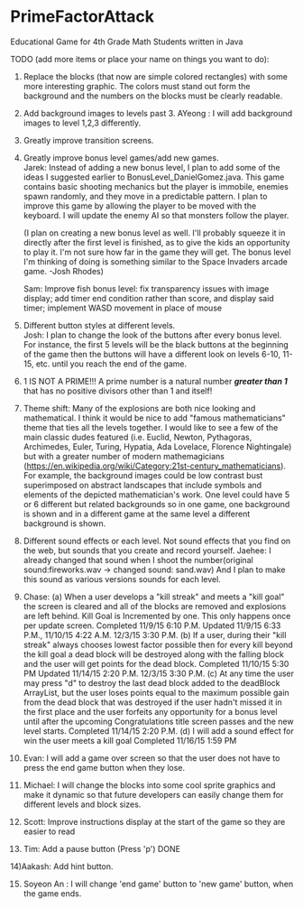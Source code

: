 # PrimeFactorAttack
Educational Game for 4th Grade Math Students written in Java

TODO (add more items or place your name on things you want to do):<br>
1) Replace the blocks (that now are simple colored rectangles) with some more interesting graphic.
    The colors must stand out form the background and the numbers on the blocks must be clearly readable.

2) Add background images to levels past 3.
AYeong : I will add background images to level 1,2,3 differently. 

3) Greatly improve transition screens.

4) Greatly improve bonus level games/add new games.  
   Jarek:  Instead of adding a new bonus level, I plan to add some of the ideas I suggested earlier to 
   BonusLevel_DanielGomez.java.  This game contains basic shooting mechanics but the player is immobile, enemies spawn
   randomly, and they move in a predictable pattern.  I plan to improve this game by allowing the player to be moved with the
   keyboard.  I will update the enemy AI so that monsters follow the player. 
   
   (I plan on creating a new bonus level as well. I'll probably squeeze it in directly after the first level is finished, as to give the kids an opportunity to play it. I'm not sure how far in the game they will get. The bonus level I'm thinking of doing is something similar to the Space Invaders arcade game. -Josh Rhodes)
   
   Sam: Improve fish bonus level: fix transparency issues with image display; add timer end condition rather than score, and display said timer; implement WASD movement in place of mouse

5) Different button styles at different levels.                                                                              
   Josh: I plan to change the look of the buttons after every bonus level. For instance, the first 5 levels will be the black buttons at the beginning of the game then the buttons will have a different look on levels 6-10, 11-15, etc. until you reach the end of the game.

6) 1 IS NOT A PRIME!!!  A prime number is a natural
   number ***greater than 1*** that has no positive divisors other than 1 and itself! 

7) Theme shift: Many of the explosions are both nice looking and mathematical. I think
   it would be nice to add "famous mathematicians" theme that ties all the levels together.
    I would like to see a few of the main classic dudes featured
    (i.e. Euclid, Newton, Pythagoras, Archimedes, Euler, Turing, Hypatia, Ada Lovelace, Florence Nightingale)
    but with a greater number of modern
    mathemagicians (https://en.wikipedia.org/wiki/Category:21st-century_mathematicians).
    For example, the background images could be low contrast bust superimposed on abstract
    landscapes that include symbols and elements of the depicted mathematician's work.
    One level could have 5 or 6 different but related backgrounds so in one game,
    one background is shown
    and in a different game at the same level a different background is shown.

8) Different sound effects or each level. Not sound effects that you find on the web,
   but sounds that you create and record yourself.
   Jaehee: I already changed that sound when I shoot the number(original sound:fireworks.wav -> changed sound: sand.wav) 
   And I plan to make this sound as various versions sounds for each level.


9) Chase: (a) When a user develops a "kill streak" and meets a "kill goal" the screen is cleared and all of the blocks are removed and explosions are left behind. Kill Goal is Incremented by one. This only happens once per update screen. Completed 11/9/15 6:10 P.M. Updated 11/9/15 6:33 P.M., 11/10/15 4:22 A.M. 12/3/15 3:30 P.M.
(b) If a user, during their "kill streak" always chooses lowest factor possible then for every kill beyond the kill goal a dead block will be destroyed along with the falling block and the user will get points for the dead block. Completed 11/10/15 5:30 PM Updated 11/14/15 2:20 P.M. 12/3/15 3:30 P.M.
(c) At any time the user may press "d" to destroy the last dead block added to the deadBlock ArrayList, but the user loses points equal to the maximum possible gain from the dead block that was destroyed if the user hadn't missed it in the first place and the user forfeits any opportunity for a bonus level until after the upcoming Congratulations title screen passes and the new level starts. Completed 11/14/15 2:20 P.M.
(d) I will add a sound effect for win the user meets a kill goal Completed 11/16/15 1:59 PM


10) Evan: I will add a game over screen so that the user does not have to press the end game button when they lose.

11) Michael: I will change the blocks into some cool sprite graphics and make it dynamic so that future developers can easily     change them for different levels and block sizes.

12) Scott: Improve instructions display at the start of the game so they are easier to read

13) Tim: Add a pause button (Press 'p') DONE


14)Aakash: Add hint button. 

15) Soyeon An : I will change 'end game' button to 'new game' button, when the game ends.
